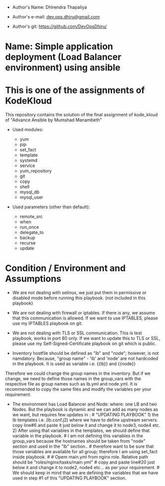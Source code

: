 - Author's Name: Dhirendra Thapaliya

- Author's e-mail: dev.ops.dhiru@gmail.com

- Author's git: https://github.com/DevOpsDhiru/

# Name: Simple application deployment (Load Balancer environment) using ansible

# This is one of the assignments of KodeKloud

This repository contains the solution of the final assignment of kode_kloud of "Advance Ansible by Mumshad Manambeth" 

* Used modules:
    - yum
    - pip
    - set_fact
    - template
    - systemd
    - service
    - yum_repository
    - git
    - copy
    - shell
    - mysql_db                  
    - mysql_user

* Used parameters (other than default):
    - remote_src
    - when
    - run_once
    - delegate_to
    - backup
    - recurse
    - update

# Condition / Environment and Assumptions
*   We are not dealing with selinux, we just put them in permissive or disabled mode before running this playbook. (not included in this playbook)
*   We are not dealing with firewall or iptables. If there is any, we assume that this communication is allowed. 
    If we want to use IPTABLES, please use my IPTABLES playbook on git.
*   We are not dealing with TLS or SSL communication. This is test playbook, works in port 80 only.
    If we want to update this to TLS or SSL, please use my Self-Signed-Certificate playbook on git which is public. 
    
*   Inventory hostfile should be defined as "lb" and "node"; however, is not namdatory. Because, "group name" - 'lb' and 'node' are not hardcoded in the playbook. 
    It is used as   variable i.e. {{lb}} and {{node}}

Therefore we could change the group names in the inventory. But if we change, we need to define those names in the group_vars with the respective file as group names such as lb.yml and node.yml. It is recommended to copy the same files and modify the variables per your requirement.


* The environment has Load Balancer and Node: 
    where: one LB and two Nodes.
           But the playbook is dynamic and we can add as many nodes as we want, but requires few updates in :
           # "UPDATING PLAYBOOK"
                1) the lb templates i.e. (lb.conf.j2) where we have to define upstream servers. copy line#6 and paste it just below it and change it to node3, node4 etc.
                2) After using that variables in the templates, we should define that variable in the playbook.
                #           I am not defining this variables in the group_vars because the hostnames should be taken from "node" section and used in the "lb" section..
                #           therefore want to be sure that those variables are available for all group; therefore I am using set_fact inside playbook.
                #
                #           Opem main.yml from nginx role. Relative path should be "roles/nginx/tasks/main.yml"
                #               copy and paste line#20 just below it and change it to node2, node4 etc... as per your requirement. 
                #               We should keep in mind that we are defining the variables that we have used in step #1 of this "UPDATING PLAYBOOK" section.

